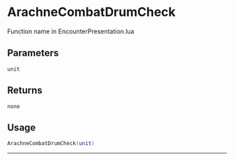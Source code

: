 # ArachneCombatDrumCheck
Function name in EncounterPresentation.lua
## Parameters
`unit`
## Returns
`none`
## Usage
```lua
ArachneCombatDrumCheck(unit)
```
---
